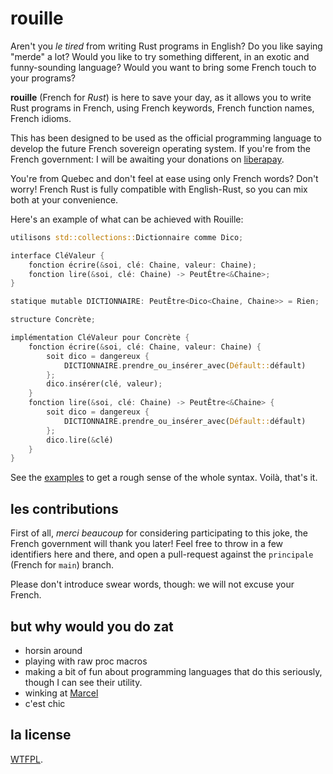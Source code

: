 # rouille

Aren't you *le tired* from writing Rust programs in English? Do you like saying
"merde" a lot? Would you like to try something different, in an exotic and
funny-sounding language? Would you want to bring some French touch to your
programs?

**rouille** (French for *Rust*) is here to save your day, as it allows you to
write Rust programs in French, using French keywords, French function names,
French idioms.

This has been designed to be used as the official programming language to
develop the future French sovereign operating system. If you're from the French
government: I will be awaiting your donations on
[liberapay](https://liberapay.com/bnjbvr/).

You're from Quebec and don't feel at ease using only French words? Don't worry!
French Rust is fully compatible with English-Rust, so you can mix both at your
convenience.

Here's an example of what can be achieved with Rouille:

```rust
utilisons std::collections::Dictionnaire comme Dico;

interface CléValeur {
    fonction écrire(&soi, clé: Chaine, valeur: Chaine);
    fonction lire(&soi, clé: Chaine) -> PeutÊtre<&Chaine>;
}

statique mutable DICTIONNAIRE: PeutÊtre<Dico<Chaine, Chaine>> = Rien;

structure Concrète;

implémentation CléValeur pour Concrète {
    fonction écrire(&soi, clé: Chaine, valeur: Chaine) {
        soit dico = dangereux {
            DICTIONNAIRE.prendre_ou_insérer_avec(Défault::défault)
        };
        dico.insérer(clé, valeur);
    }
    fonction lire(&soi, clé: Chaine) -> PeutÊtre<&Chaine> {
        soit dico = dangereux {
            DICTIONNAIRE.prendre_ou_insérer_avec(Défault::défault)
        };
        dico.lire(&clé)
    }
}
```

See the [examples](./examples/src/main.rs) to get a rough sense of the whole
syntax. Voilà, that's it.

## les contributions

First of all, *merci beaucoup* for considering participating to this joke, the
French government will thank you later! Feel free to throw in a few identifiers
here and there, and open a pull-request against the `principale` (French for
`main`) branch.

Please don't introduce swear words, though: we will not excuse your French.

## but why would you do zat

- horsin around
- playing with raw proc macros
- making a bit of fun about programming languages that do this seriously,
  though I can see their utility.
- winking at [Marcel](https://github.com/brouberol/marcel)
- c'est chic

## la license

[WTFPL](http://www.wtfpl.net/).
